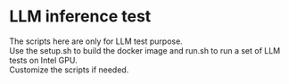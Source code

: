 # LLM inference test
The scripts here are only for LLM test purpose.   
Use the setup.sh to build the docker image and run.sh to run a set of LLM tests on Intel GPU.   
Customize the scripts if needed.
